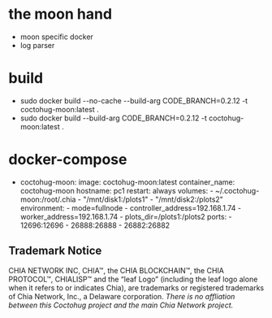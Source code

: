 # the moon hand
- moon specific docker
- log parser

# build
- sudo docker build --no-cache --build-arg CODE_BRANCH=0.2.12 -t coctohug-moon:latest .
- sudo docker build --build-arg CODE_BRANCH=0.2.12 -t coctohug-moon:latest .

# docker-compose
- coctohug-moon: 
        image: coctohug-moon:latest 
        container_name: coctohug-moon
        hostname: pc1 
        restart: always 
        volumes: 
            - ~/.coctohug-moon:/root/.chia 
            - "/mnt/disk1:/plots1" 
            - "/mnt/disk2:/plots2" 
        environment: 
            - mode=fullnode 
            - controller_address=192.168.1.74 
            - worker_address=192.168.1.74
            - plots_dir=/plots1:/plots2 
        ports: 
            - 12696:12696 
            - 26888:26888 
            - 26882:26882

## Trademark Notice
CHIA NETWORK INC, CHIA™, the CHIA BLOCKCHAIN™, the CHIA PROTOCOL™, CHIALISP™ and the “leaf Logo” (including the leaf logo alone when it refers to or indicates Chia), are trademarks or registered trademarks of Chia Network, Inc., a Delaware corporation. *There is no affliation between this Coctohug project and the main Chia Network project.*
 
 
 
 
